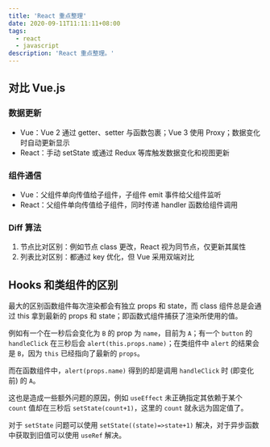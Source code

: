 ```yaml
---
title: 'React 重点整理'
date: 2020-09-11T11:11:11+08:00
tags:
  - react
  - javascript
description: 'React 重点整理。'
---
```


## 对比 Vue.js

### 数据更新

- Vue：Vue 2 通过 getter、setter 与函数包裹；Vue 3 使用 Proxy；数据变化时自动更新显示
- React：手动 setState 或通过 Redux 等库触发数据变化和视图更新

### 组件通信

- Vue：父组件单向传值给子组件，子组件 emit 事件给父组件监听
- React：父组件单向传值给子组件，同时传递 handler 函数给组件调用

### Diff 算法

1. 节点比对区别：例如节点 class 更改，React 视为同节点，仅更新其属性
2. 列表比对区别：都通过 key 优化，但 Vue 采用双端对比

## Hooks 和类组件的区别

最大的区别函数组件每次渲染都会有独立 props 和 state，而 class 组件总是会通过 this 拿到最新的 props 和 state；即函数式组件捕获了渲染所使用的值。

例如有一个在一秒后会变化为 `B` 的 prop 为 `name`，目前为 `A`；有一个 `button` 的 `handleClick` 在三秒后会 `alert(this.props.name)`；在类组件中 `alert` 的结果会是 `B`，因为 `this` 已经指向了最新的 `props`。

而在函数组件中，`alert(props.name)` 得到的却是调用 `handleClick` 时 (即变化前) 的 `A`。

这也是造成一些额外问题的原因，例如 `useEffect` 未正确指定其依赖于某个 `count` 值却在三秒后 `setState(count+1)`，这里的 `count` 就永远为固定值了。

对于 `setState` 问题可以使用 `setState((state)=>state+1)` 解决，对于异步函数中获取到旧值可以使用 `useRef` 解决。
